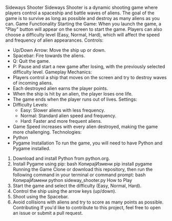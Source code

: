Sideways Shooter
Sideways Shooter is a dynamic shooting game where players control a spaceship and battle waves of aliens. The goal of the game is to survive as long as possible and destroy as many aliens as you can.
Game Functionality
Starting the Game:
When you launch the game, a "Play" button will appear on the screen to start the game. Players can also choose a difficulty level (Easy, Normal, Hard), which will affect the speed and frequency of alien appearances.
Controls:
* Up/Down Arrow: Move the ship up or down.
* Spacebar: Fire towards the aliens.
* Q: Quit the game.
* P: Pause and start a new game after losing, with the previously selected difficulty level.
Gameplay Mechanics:
* Players control a ship that moves on the screen and try to destroy waves of incoming aliens.
* Each destroyed alien earns the player points.
* When the ship is hit by an alien, the player loses one life.
* The game ends when the player runs out of lives.
Settings:
* Difficulty Levels:
    * Easy: Slower aliens with less frequency.
    * Normal: Standard alien speed and frequency.
    * Hard: Faster and more frequent aliens.
* Game Speed increases with every alien destroyed, making the game more challenging.
Technologies:
* Python
* Pygame
Installation
To run the game, you will need to have Python and Pygame installed.
1. Download and install Python from python.org.
2. Install Pygame using pip:
bash
КопирајИзмени
pip install pygame
Running the Game
Clone or download this repository, then run the following command in your terminal or command prompt:
bash
КопирајИзмени
python sideway_shooter.py
How to Play
1. Start the game and select the difficulty (Easy, Normal, Hard).
2. Control the ship using the arrow keys (up/down).
3. Shoot using the Spacebar.
4. Avoid collisions with aliens and try to score as many points as possible.
Contributing
If you'd like to contribute to this project, feel free to open an issue or submit a pull request.
